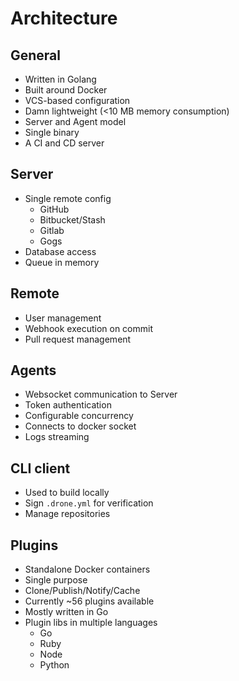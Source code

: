 <!-- .slide: data-state="section-break" data-menu-title="Architecture" id="architecture" -->
# Architecture


<!-- .slide: data-state="normal" id="general" -->
## General

* Written in Golang
* Built around Docker
* VCS-based configuration
* Damn lightweight (<10 MB memory consumption)
* Server and Agent model
* Single binary
* A CI and CD server


<!-- .slide: data-state="normal" id="server" -->
## Server

* Single remote config
  * GitHub
  * Bitbucket/Stash
  * Gitlab
  * Gogs
* Database access
* Queue in memory


<!-- .slide: data-state="normal" id="remote" -->
## Remote

* User management
* Webhook execution on commit
* Pull request management


<!-- .slide: data-state="normal" id="agents" -->
## Agents

* Websocket communication to Server
* Token authentication
* Configurable concurrency
* Connects to docker socket
* Logs streaming


<!-- .slide: data-state="normal" id="client" -->
## CLI client

* Used to build locally
* Sign `.drone.yml` for verification
* Manage repositories


<!-- .slide: data-state="normal" id="plugins" -->
## Plugins

* Standalone Docker containers
* Single purpose
* Clone/Publish/Notify/Cache
* Currently ~56 plugins available
* Mostly written in Go
* Plugin libs in multiple languages
  * Go
  * Ruby
  * Node
  * Python
